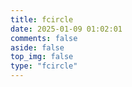 ```yaml
---
title: fcircle
date: 2025-01-09 01:02:01
comments: false
aside: false
top_img: false
type: "fcircle"
---
```


